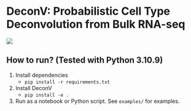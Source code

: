 # DeconV: Probabilistic Cell Type Deconvolution from Bulk RNA-seq

![](https://github.com/lutrarutra/deconv/blob/main/deconV/banner.png?raw=true)

## How to run? (Tested with Python 3.10.9)

1. Install dependencies
    - `pip install -r requirements.txt`
2. Install DeconV
    - `pip install -e .`
3. Run as a notebook or Python script. See `examples/` for examples.